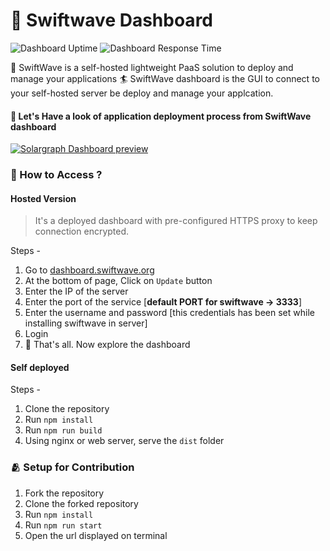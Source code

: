 # 🚀 Swiftwave Dashboard

![Dashboard Uptime](https://img.shields.io/endpoint?labelColor=394149&label=Dashboard+Uptime&url=https://raw.githubusercontent.com/swiftwave-org/upptime/master/api/swiftwave-dashboard/uptime.json) ![Dashboard Response Time](https://img.shields.io/endpoint?labelColor=394149&label=Dashboard+Response+Time&url=https://raw.githubusercontent.com/swiftwave-org/upptime/master/api/swiftwave-dashboard/response-time.json)

💁 SwiftWave is a self-hosted lightweight PaaS solution to deploy and manage your applications
🏄 SwiftWave dashboard is the GUI to connect to your self-hosted server be deploy and manage your applcation.

#### 👀 Let's Have a look of application deployment process from SwiftWave dashboard

[![Solargraph Dashboard preview](https://github.com/swiftwave-org/swiftwave-dashboard/assets/57363826/68546452-644d-4fc2-8de0-55faf2e61383)](https://youtu.be/lojP-5SRDt0)

### 🤔 How to Access ?
#### Hosted Version
> It's a deployed dashboard with pre-configured HTTPS proxy to keep connection encrypted.

Steps -
1. Go to [dashboard.swiftwave.org](https://dashboard.swiftwave.org)
2. At the bottom of page, Click on `Update` button
 1. Enter the IP of the server
 2. Enter the port of the service [**default PORT for swiftwave -> 3333**]
3. Enter the username and password [this credentials has been set while installing swiftwave in server]
4. Login
5. 🍻 That's all. Now explore the dashboard

#### Self deployed
Steps -
1. Clone the repository
2. Run `npm install`
3. Run `npm run build`
4. Using nginx or web server, serve the `dist` folder

### 🫂 Setup for Contribution
1. Fork the repository
2. Clone the forked repository
3. Run `npm install`
4. Run `npm run start`
5. Open the url displayed on terminal
